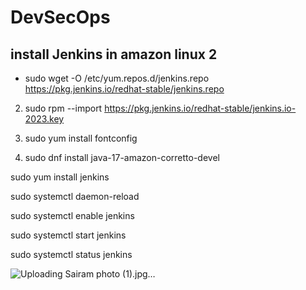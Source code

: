 # DevSecOps

## install Jenkins in amazon linux 2 

* sudo wget -O /etc/yum.repos.d/jenkins.repo https://pkg.jenkins.io/redhat-stable/jenkins.repo

2) sudo rpm --import https://pkg.jenkins.io/redhat-stable/jenkins.io-2023.key

3) sudo yum install fontconfig

4) sudo dnf install java-17-amazon-corretto-devel

sudo yum install jenkins

sudo systemctl daemon-reload

sudo systemctl enable jenkins

sudo systemctl start jenkins

sudo systemctl status jenkins


![Uploading Sairam photo (1).jpg…]()



